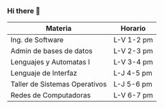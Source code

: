### Hi there 👋

| **Materia**                    | **Horario** |
|--------------------------------|-------------|
| Ing. de Software               | L-V 1-2 pm  |
| Admin de bases de datos        | L-V 2-3 pm  |
| Lenguajes y  Automatas I       | L-V 3-4 pm  |
| Lenguaje de  Interfaz          | L-J 4-5 pm  |
| Taller de Sistemas  Operativos | L-J 5-6 pm  |
| Redes de  Computadoras         | L-V 6-7 pm  |
<!--
**HectorLN/HectorLN** is a ✨ _special_ ✨ repository because its `README.md` (this file) appears on your GitHub profile.

Here are some ideas to get you started:

- 🔭 I’m currently working on ...
- 🌱 I’m currently learning ...
- 👯 I’m looking to collaborate on ...
- 🤔 I’m looking for help with ...
- 💬 Ask me about ...
- 📫 How to reach me: ...
- 😄 Pronouns: ...
- ⚡ Fun fact: ...
-->
